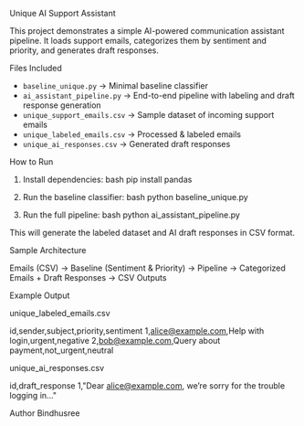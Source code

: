 Unique AI Support Assistant

This project demonstrates a simple AI-powered communication assistant pipeline.
It loads support emails, categorizes them by sentiment and priority, and generates draft responses.


 Files Included

- `baseline_unique.py` → Minimal baseline classifier
- `ai_assistant_pipeline.py` → End-to-end pipeline with labeling and draft response generation
- `unique_support_emails.csv` → Sample dataset of incoming support emails
- `unique_labeled_emails.csv` → Processed & labeled emails
- `unique_ai_responses.csv` → Generated draft responses


 How to Run

1. Install dependencies:
   bash
   pip install pandas
   

2. Run the baseline classifier:
   bash
   python baseline_unique.py
   

3. Run the full pipeline:
    bash
   python ai_assistant_pipeline.py
   

This will generate the labeled dataset and AI draft responses in CSV format.



Sample Architecture


Emails (CSV) → Baseline (Sentiment & Priority) → Pipeline →
Categorized Emails + Draft Responses → CSV Outputs




Example Output

unique_labeled_emails.csv

id,sender,subject,priority,sentiment
1,alice@example.com,Help with login,urgent,negative
2,bob@example.com,Query about payment,not_urgent,neutral


unique_ai_responses.csv

id,draft_response
1,"Dear alice@example.com, we’re sorry for the trouble logging in..."



 Author
Bindhusree
